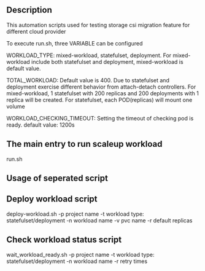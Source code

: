 Description
------------------------------------------------------------
This automation scripts used for testing storage csi migration feature for different cloud provider

To execute run.sh, three VARIABLE can be configured

WORKLOAD_TYPE: mixed-workload, statefulset, deployment. For mixed-workload include both statefulset and deployment, mixed-workload is default value.

TOTAL_WORKLOAD: Default value is 400. Due to statefulset and deployment exercise different behavior from attach-detach controllers. For mixed-workload, 1 statefulset with 200 replicas and 200 deployments with 1 replica will be created. For statefulset, each POD(replicas) will mount one volume

WORKLOAD_CHECKING_TIMEOUT: Setting the timeout of checking pod is ready. default value: 1200s

The main entry to run scaleup workload
------------------------------------------------------------

run.sh

Usage of seperated script
------------------------------------------------------------
Deploy workload script
------------------------------------------------------------

deploy-workload.sh
 -p project name
 -t workload type: statefulset/deployment
 -n workload name
 -v pvc name
 -r default replicas

Check workload status script
------------------------------------------------------------
wait_workload_ready.sh
 -p project name
 -t workload type: statefulset/deployment
 -n workload name
 -r retry times
